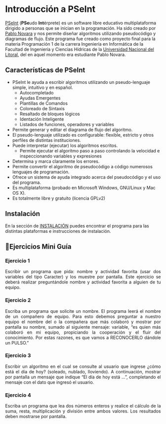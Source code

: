 # Introducción a PSeInt

[PSeInt](http://pseint.sourceforge.net/) (**PSe**udo **Int**érprete) es un software libre educativo multiplataforma dirigido a personas que se inician en la programación. Ha sido creado por [Pablo Novara](http://www.ellitoral.com/index.php/diarios/2015/09/16/educacion/EDUC-01.html) y nos permite diseñar algoritmos utilizando pseudocódigo y diagramas de flujo.
Este programa fue creado como proyecto final para la materia Programación 1 de la carrera Ingeniería en Informática de la Facultad de Ingeniería y Ciencias Hídricas de la [Universidad Nacional del Litoral](https://www.unl.edu.ar/), del en aquel momento era estudiante Pablo Novara.

## Características de PSeInt

* PSeInt le ayuda a escribir algoritmos utilizando un pseudo-lenguaje simple, intuitivo y en español.
	* Autocompletado
	* Ayudas Emergentes
	* Plantillas de Comandos
	* Coloreado de Sintaxis
	* Resaltado de bloques lógicos
	* Identación Inteligente
	* Listados de funciones, operadores y variables
* Permite generar y editar el diagrama de flujo del algoritmo.
* El pseudo-lenguaje utilizado es configurable: flexible, estricto y otros perfiles de distintas instituciones.
* Puede interpretar (ejecutar) los algoritmos escritos.
	* Permite ejecutar el algoritmo paso a paso controlando la velocidad e inspeccionando variables y expresiones
* Determina y marca claramente los errores.
* Permite convertir el algoritmo de pseudocódigo a código numerosos lenguajes de programación.
* Ofrece un sistema de ayuda integrado acerca del pseudocódigo y el uso del programa.
* Es multiplataforma (probado en Microsoft Windows, GNU/Linux y Mac OS X).
* Es totalmente libre y gratuito (licencia GPLv2)

## Instalación

En la sección de [INSTALACIÓN](https://github.com/Zexc4/Programming_Fundamentals/blob/main/README.md#instalaci%C3%B3n) puedes encontrar el programa para las distintas plataformas e instrucciones de instalación.

## 🎏Ejercicios Mini Guía

### Ejercicio 1
<p align="justify">Escribir un programa que pida: nombre y actividad favorita (usar dos variables del tipo
Caracter) y los muestre por pantalla. Este ejercicio se deberá realizar preguntándole nombre
y actividad favorita a alguien de tu equipo.</p>

### Ejercicio 2
<p align="justify">Escriba un programa que solicite un nombre. El programa leerá el nombre de un compañero
de equipo. Para esto debemos preguntar a nuestro equipo el nombre del o la compañera que
más colaboró y mostrar por pantalla su nombre, sumado al siguiente mensaje:
variable, “es quien más colaboró en mi equipo, propiciando la cooperación y el fluir del
conocimiento. Por estas razones, es que vamos a RECONOCERLO dándole un PULSO.”</p>

### Ejercicio 3
<p align="justify">Escribir un algoritmo en el cual se consulte al usuario que ingrese ¿cómo está el día de hoy?
(soleado, nublado, lloviendo). A continuación, mostrar por pantalla un mensaje que indique
“El día de hoy está ...”, completando el mensaje con el dato que ingresó el usuario.</p>

### Ejercicio 4
<p align="justify">Escriba un programa que lea dos números enteros y realice el cálculo de la suma, resta,
multiplicación y división entre ambos valores. Los resultados deben mostrarse por pantalla.</p>
